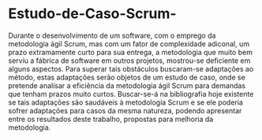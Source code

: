# Estudo-de-Caso-Scrum-
Durante o desenvolvimento de um software, com o emprego da metodologia ágil Scrum, mas com um fator de complexidade adiconal, um prazo extramamente curto para sua entrega, a metodologia que muito bem serviu a fábrica de software em outros projetos, mostrou-se deficiente em alguns aspectos. Para superar tais obstáculos buscaram-se adaptações ao método, estas adaptações serão objetos de um estudo de caso, onde se pretende analisar a eficiência da metodologia ágil Scrum para demandas que tenham prazos muito curtos. Buscar-se-á na bibliografia hoje existente se tais adaptações são saudáveis à metodologia Scrum e se ele poderia sofrer adaptações para casos da mesma natureza, podendo apresentar entre os resultados deste trabalho, propostas para melhoria da metodologia.
